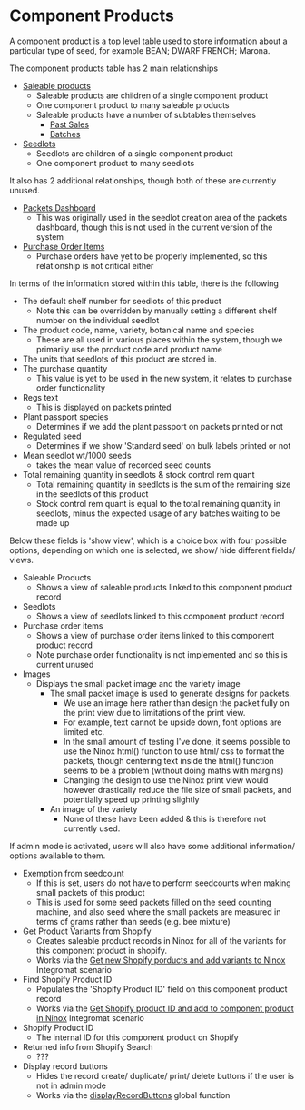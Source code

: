 # Component Products

A component product is a top level table used to store information about a particular type of seed, for example BEAN; DWARF FRENCH; Marona.

The component products table has 2 main relationships

- [Saleable products](saleableProds.md)
  - Saleable products are children of a single component product
  - One component product to many saleable products
  - Saleable products have a number of subtables themselves
    - [Past Sales](pastSales.md)
    - [Batches](batches.md)
- [Seedlots](seedlots.md)
  - Seedlots are children of a single component product
  - One component product to many seedlots

It also has 2 additional relationships, though both of these are currently unused.

- [Packets Dashboard](packetsDash.md)
  - This was originally used in the seedlot creation area of the packets dashboard, though this is not used in the current version of the system
- [Purchase Order Items](purchaseOrderItems.md)
  - Purchase orders have yet to be properly implemented, so this relationship is not critical either

In terms of the information stored within this table, there is the following

- The default shelf number for seedlots of this product
  - Note this can be overridden by manually setting a different shelf number on the individual seedlot
- The product code, name, variety, botanical name and species
  - These are all used in various places within the system, though we primarily use the product code and product name
- The units that seedlots of this product are stored in.
- The purchase quantity
  - This value is yet to be used in the new system, it relates to purchase order functionality
- Regs text
  - This is displayed on packets printed
- Plant passport species
  - Determines if we add the plant passport on packets printed or not
- Regulated seed
  - Determines if we show 'Standard seed' on bulk labels printed or not
- Mean seedlot wt/1000 seeds
  - takes the mean value of recorded seed counts
- Total remaining quantity in seedlots & stock control rem quant
  - Total remaining quantity in seedlots is the sum of the remaining size in the seedlots of this product
  - Stock control rem quant is equal to the total remaining quantity in seedlots, minus the expected usage of any batches waiting to be made up

Below these fields is 'show view', which is a choice box with four possible options, depending on which one is selected, we show/ hide different fields/ views.

- Saleable Products
  - Shows a view of saleable products linked to this component product record
- Seedlots
  - Shows a view of seedlots linked to this component product record
- Purchase order items
  - Shows a view of purchase order items linked to this component product record
  - Note purchase order functionality is not implemented and so this is current unused
- Images
  - Displays the small packet image and the variety image
    - The small packet image is used to generate designs for packets.
      - We use an image here rather than design the packet fully on the print view due to limitations of the print view.
      - For example, text cannot be upside down, font options are limited etc.
      - In the small amount of testing I've done, it seems possible to use the Ninox html() function to use html/ css to format the packets, though centering text inside the html() function seems to be a problem (without doing maths with margins)
      - Changing the design to use the Ninox print view would however drastically reduce the file size of small packets, and potentially speed up printing slightly
    - An image of the variety
      - None of these have been added & this is therefore not currently used.

If admin mode is activated, users will also have some additional information/ options available to them.

- Exemption from seedcount
  - If this is set, users do not have to perform seedcounts when making small packets of this product
  - This is used for some seed packets filled on the seed counting machine, and also seed where the small packets are measured in terms of grams rather than seeds (e.g. bee mixture)
- Get Product Variants from Shopify
  - Creates saleable product records in Ninox for all of the variants for this component product in shopify.
  - Works via the [Get new Shopify porducts and add variants to Ninox](../integromatScenarios/getNewShopifyProds.md) Integromat scenario
- Find Shopify Product ID
  - Populates the 'Shopify Product ID' field on this component product record
  - Works via the [Get Shopify product ID and add to component product in Ninox](../integromatScenarios/getShopifyID.md) Integromat scenario
- Shopify Product ID
  - The internal ID for this component product on Shopify
- Returned info from Shopify Search
  - ???
- Display record buttons
  - Hides the record create/ duplicate/ print/ delete buttons if the user is not in admin mode
  - Works via the [displayRecordButtons](../ninoxGeneral/globalFunctions/displayRecordButtons.md) global function
